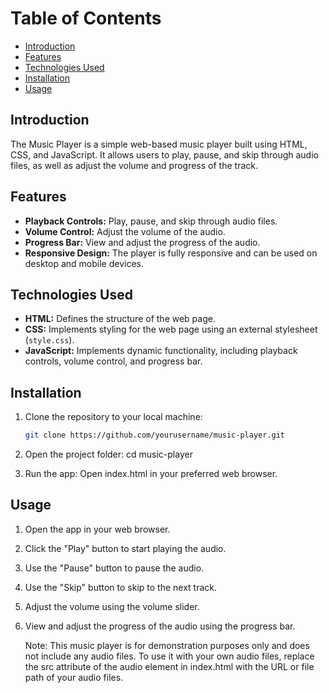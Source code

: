 # Table of Contents
- [Introduction](#introduction)
- [Features](#features)
- [Technologies Used](#technologies-used)
- [Installation](#installation)
- [Usage](#usage)

## Introduction
The Music Player is a simple web-based music player built using HTML, CSS, and JavaScript. It allows users to play, pause, and skip through audio files, as well as adjust the volume and progress of the track.

## Features
- **Playback Controls:** Play, pause, and skip through audio files.
- **Volume Control:** Adjust the volume of the audio.
- **Progress Bar:** View and adjust the progress of the audio.
- **Responsive Design:** The player is fully responsive and can be used on desktop and mobile devices.

## Technologies Used
- **HTML:** Defines the structure of the web page.
- **CSS:** Implements styling for the web page using an external stylesheet (`style.css`).
- **JavaScript:** Implements dynamic functionality, including playback controls, volume control, and progress bar.

## Installation
1. Clone the repository to your local machine:

   ```bash
   git clone https://github.com/yourusername/music-player.git
2. Open the project folder: cd music-player
3. Run the app: Open index.html in your preferred web browser.

## Usage
1. Open the app in your web browser.
2. Click the "Play" button to start playing the audio.
3. Use the "Pause" button to pause the audio.
4. Use the "Skip" button to skip to the next track.
5. Adjust the volume using the volume slider.
6. View and adjust the progress of the audio using the progress bar.

   Note: This music player is for demonstration purposes only and does not include any audio files. To use it with your own audio files, replace the src attribute of the audio element in index.html with the URL or file path of your audio files.